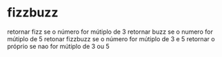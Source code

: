 # fizzbuzz

retornar fizz se o número for mútiplo de 3
retornar buzz se o numero for mútiplo de 5
retonar fizzbuzz se o número for mútiplo de 3 e 5
retornar o próprio se nao for mútiplo de 3 ou 5